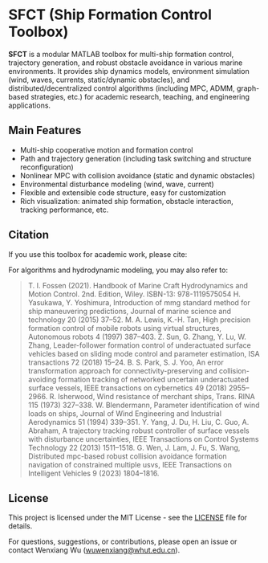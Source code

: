 # SFCT (Ship Formation Control Toolbox)

**SFCT** is a modular MATLAB toolbox for multi-ship formation control, trajectory generation, and robust obstacle avoidance in various marine environments. It provides ship dynamics models, environment simulation (wind, waves, currents, static/dynamic obstacles), and distributed/decentralized control algorithms (including MPC, ADMM, graph-based strategies, etc.) for academic research, teaching, and engineering applications.

## Main Features

- Multi-ship cooperative motion and formation control
- Path and trajectory generation (including task switching and structure reconfiguration)
- Nonlinear MPC with collision avoidance (static and dynamic obstacles)
- Environmental disturbance modeling (wind, wave, current)
- Flexible and extensible code structure, easy for customization
- Rich visualization: animated ship formation, obstacle interaction, tracking performance, etc.

## Citation

If you use this toolbox for academic work, please cite:


For algorithms and hydrodynamic modeling, you may also refer to:

> T. I. Fossen (2021). Handbook of Marine Craft Hydrodynamics and Motion Control. 2nd. Edition, Wiley. ISBN-13: 978-1119575054
> H. Yasukawa, Y. Yoshimura, Introduction of mmg standard method for ship maneuvering predictions, Journal of marine science and technology 20 (2015) 37–52.
> M. A. Lewis, K.-H. Tan, High precision formation control of mobile robots using virtual structures, Autonomous robots 4 (1997) 387–403.
> Z. Sun, G. Zhang, Y. Lu, W. Zhang, Leader-follower formation control of underactuated surface vehicles based on sliding mode control and parameter estimation, ISA transactions 72 (2018) 15–24.
> B. S. Park, S. J. Yoo, An error transformation approach for connectivity-preserving and collision-avoiding formation tracking of networked uncertain underactuated surface vessels, IEEE transactions on cybernetics 49 (2018) 2955–2966.
> R. Isherwood, Wind resistance of merchant ships, Trans. RINA 115 (1973) 327–338.
> W. Blendermann, Parameter identification of wind loads on ships, Journal of Wind Engineering and Industrial Aerodynamics 51 (1994) 339–351.
> Y. Yang, J. Du, H. Liu, C. Guo, A. Abraham, A trajectory tracking robust controller of surface vessels with disturbance uncertainties, IEEE Transactions on Control Systems Technology 22 (2013) 1511–1518.
> G. Wen, J. Lam, J. Fu, S. Wang, Distributed mpc-based robust collision avoidance formation navigation of constrained multiple usvs, IEEE Transactions on Intelligent Vehicles 9 (2023) 1804–1816.

## License

This project is licensed under the MIT License - see the [LICENSE](LICENSE) file for details.


For questions, suggestions, or contributions, please open an issue or contact Wenxiang Wu (wuwenxiang@whut.edu.cn).
